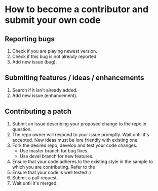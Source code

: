 # How to become a contributor and submit your own code
## Reporting bugs
1. Check if you are playing newest version.
1. Check if this bug is not already reported.
1. Add new issue (bug).

## Submiting features / ideas / enhancements
1. Search if it isn't already added.
2. Add new issue (enhancement).

## Contributing a patch
1. Submit an issue describing your proposed change to the repo in question.
1. The repo owner will respond to your issue promptly. Wait until it's accepted. New ideas must be lore friendly with existing one.
1. Fork the desired repo, develop and test your code changes.
	* Use master branch for bug fixes.
	* Use devel branch for new features.
1. Ensure that your code adheres to the existing style in the sample to which you are contributing. Refer to the
1. Ensure that your code is well tested :)
1. Submit a pull request.
1. Wait until it's merged.
